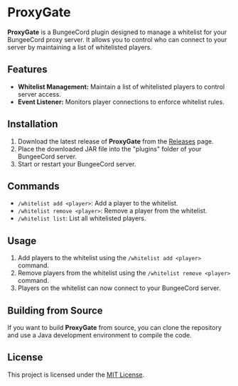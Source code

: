 # ProxyGate

**ProxyGate** is a BungeeCord plugin designed to manage a whitelist for your BungeeCord proxy server. It allows you to control who can connect to your server by maintaining a list of whitelisted players.

## Features

- **Whitelist Management:** Maintain a list of whitelisted players to control server access.
- **Event Listener:** Monitors player connections to enforce whitelist rules.

## Installation

1. Download the latest release of **ProxyGate** from the [Releases](https://github.com/InshallahX/ProxyGate/releases) page.
2. Place the downloaded JAR file into the "plugins" folder of your BungeeCord server.
3. Start or restart your BungeeCord server.

## Commands

- `/whitelist add <player>`: Add a player to the whitelist.
- `/whitelist remove <player>`: Remove a player from the whitelist.
- `/whitelist list`: List all whitelisted players.

## Usage

1. Add players to the whitelist using the `/whitelist add <player>` command.
2. Remove players from the whitelist using the `/whitelist remove <player>` command.
3. Players on the whitelist can now connect to your BungeeCord server.

## Building from Source

If you want to build **ProxyGate** from source, you can clone the repository and use a Java development environment to compile the code.

## License

This project is licensed under the [MIT License](LICENSE).
